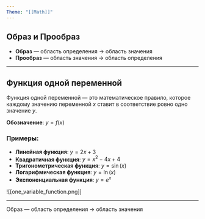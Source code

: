 ```yaml
---
Theme: "[[Math]]"
---
```

## Образ и Прообраз

- **Образ** — область определения $\rightarrow$ область значения
- **Прообраз** — область значения $\rightarrow$ область определения

---

## Функция одной переменной

Функция одной переменной — это математическое правило, которое каждому значению переменной $x$ ставит в соответствие ровно одно значение $y$.

**Обозначение**: $y = f(x)$

### Примеры:
- **Линейная функция**: $y = 2x + 3$
- **Квадратичная функция**: $y = x^2 - 4x + 4$
- **Тригонометрическая функция**: $y = \sin(x)$
- **Логарифмическая функция**: $y = \ln(x)$
- **Экспоненциальная функция**: $y = e^x$

![[one_variable_function.png]]

---

Образ — область определения $\rightarrow$ область значения
